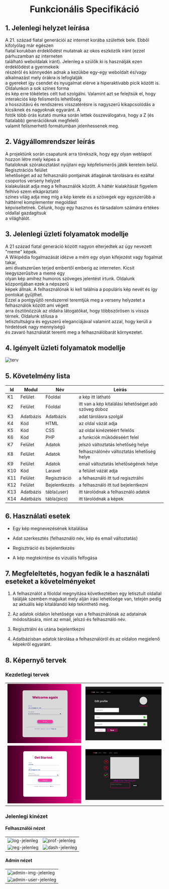 <h1 align="center", font color="red">
Funkcionális Specifikáció
</h1>

## 1. Jelenlegi helyzet leírása
A 21. század fiatal generációi az internet korába születtek bele. Ebből kifolyólag már egészen      
fiatal korukban érdeklődést mutatnak az okos eszközök iránt (ezzel párhuzamban az interneten      
található weboldalak iránt). Jelenleg a szülők ki is használják ezen érdeklődést a gyermekeik     
részéről és könnyedén adnak a kezükbe egy-egy weboldalt és/vagy alkalmazást mely órákra is lefoglalják     
a gyereket így csendet és nyugalmat elérve a hiperaktívabb picik között is. Oldalunkon a sok színes forma      
és kép erre tökéletes célt tud szolgálni. Valamint azt se felejtsük el, hogy interakciós kép felismerős lehetőség       
a hosszútávú és rendszeres visszatérésre is nagyszerű kikapcsolódás a kicsiknek és nagyoknak egyaránt. A       
fotók több órás kutató munka során lettek összeválogatva, hogy a Z (és fiatalabb) generációknak megfelelő      
valamit felismerhető formátumban jelenhessenek meg.

## 2. Vágyállomrendszer leírás
A projektünk során csapatunk arra törekszik, hogy egy olyan weblapot hozzon létre mely képes a     
fiataloknak szórakoztatást nyújtani egy képfelismerős játék  keretein belül. Regisztrációs felület       
lehetőséget ad az felhasználó pontjainak átlagának tárolására és ezáltal csoportos verseny helyzet       
kialakulását adja meg a felhasználók között. A háttér kialakítását figyelem felhívó szem elkápráztató      
színes világ adja meg míg a kép kerete és a szövegek egy egyszerűbb a háttérrel komplementer megoldást         
képviseltetnek. Célunk, hogy egy hasznos és társadalom számára értékes oldallal gazdagítsuk          
a világhálót.

## 3. Jelenlegi üzleti folyamatok modellje
A 21 század fiatal generáció között nagyon elterjedtek az úgy nevezett "meme" képek.       
A Wikipédia fogalmazását idézve a mém egy olyan kifejezést vagy fogalmat takar,      
ami divatszerűen terjed embertől emberig az interneten. Kicsit leegyszerűsítve a meme egy          
olyan kép amihez humoros szöveges jelentést írtunk. Oldalunk központjában ezek a népszerű       
képek állnak. A felhasználónak ki kell találnia a populáris kép nevét és így pontokat gyűjthet.        
Ezzel a pontgyűjtő rendszerrel teremtjük meg a verseny helyzetet a felhasználók között ami végett        
arra ösztönözzük az oldalra látogatókat, hogy többszörösen is vissza térnek. Oldalunk stílusa a          
letisztultságra és egyszerű eleganciájával valamint azzal, hogy kerüli a hirdetések nagy mennyiségű          
és zavaró használatát teremti meg a felhasználóbarát környezetet.
      
## 4. Igényelt üzleti folyamatok modellje
![terv](https://github.com/rokobata510/space2-A-nagy-projeckt/blob/main/k%C3%A9pek/terv.png)

## 5. Követelmény lista
| __Id__ | Modul | Név | Leírás |
|---|---|---|---|
| K1 | Felület | Főoldal | a kép itt látható |
| K2 | Felület | Főoldal | itt van a kép kitalálási lehetőséget adó szöveg doboz |
| K3 | Adatbázis | Adatbázis | adat tárolásra szolgál | 
| K4 | Kód  | HTML | az oldal vázát adja |
| K5 | Kód  | CSS | az oldal kinézetéért felelős |
| K6 | Kód  | PHP | a funkciók működéséért felel |
| K7 | Felület | Adatok | jelszó változtatás lehetőség helye |
| K8 | Felület | Adatok | felhasználónév változtatás lehetőség helye |
| K9 | Felület | Adatok | email változtatás lehetőségének helye |
| K10 | Kód | Laravel | a felület vázát adja |
| K11 | Felület | Regisztráció| a felhasználó itt tud regisztrálni |
| K12 | Felület | Bejelentkezés | a felhasználó itt tud bejelentkezni |
| K13 | Adatbázis | tábla(user) | itt tárolódnak a felhasználó adatok |
| K14 | Adatbázis |  tábla(pics) | itt tárolódnak a képek |

## 6. Használati esetek
- Egy kép megnevezésének kitalálása

- Adat szerkesztés (felhasználó név, kép és email változtatás)

- Regisztráció és bejelentkezés

- A kép megtekintése és vizuális felfogása

## 7. Megfeleltetés, hogyan fedik le a használati eseteket a követelményeket
1. A felhasználót a főoldal megnyitása következtében egy letisztult oldallal találják szemben magukat mely alján írási lehetősége van, tetején pedig az aktuális kép kitalálandó kép tekinthető meg.

2. Az adatok oldalon lehetősége van a felhasználónak az adatainak módosítására, mint az email, jelszó és felhasználó név.

3. Regisztrálni és utána bejelentkezni

4. Adatbázisban adatok tárolása a felhasználóról és az oldalon megjelenő képekről egyaránt.


## 8. Képernyő tervek
### Kezdetlegi tervek
|  |  |
|---|---|
| ![kül2](https://github.com/rokobata510/space2-A-nagy-projeckt/blob/main/k%C3%A9pek/k%C3%BCl2.png) | ![kül5](https://github.com/rokobata510/space2-A-nagy-projeckt/blob/main/k%C3%A9pek/k%C3%BCl5.png) |
| ![kül3](https://github.com/rokobata510/space2-A-nagy-projeckt/blob/main/k%C3%A9pek/k%C3%BCl3.png) | ![kül4](https://github.com/rokobata510/space2-A-nagy-projeckt/blob/main/k%C3%A9pek/k%C3%BCl4.png) |

### Jelenlegi kinézet
#### Felhasználói nézet
|  |  |
|---|---|
| ![log-jelenleg](https://github.com/rokobata510/space2-A-nagy-projeckt/blob/main/képek/log-jelenleg.png) | ![prof-jelenleg](https://github.com/rokobata510/space2-A-nagy-projeckt/blob/main/képek/prof-jelenleg.png) |
| ![reg-jelenleg](https://github.com/rokobata510/space2-A-nagy-projeckt/blob/main/képek/reg-jelenleg.png) | ![dash-jelenleg](https://github.com/rokobata510/space2-A-nagy-projeckt/blob/main/képek/dash-jelenleg.png) |

#### Admin nézet
|  |
|---|
| ![admin-img-jelenleg](https://github.com/rokobata510/space2-A-nagy-projeckt/blob/main/képek/admin-img-jelenleg.png) |
| ![admin-user-jelenleg](https://github.com/rokobata510/space2-A-nagy-projeckt/blob/main/képek/admin-user-jelenleg.png) |




